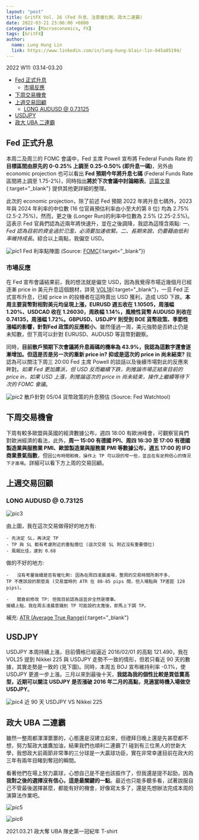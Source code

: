 ```yaml
---
layout: "post"
title: GritFX Vol. 26 (Fed 升息、注意催化劑、政大二連霸)
date: 2022-03-21 23:06:00 +0800
categories: [Macroeconomics, FX]
tags: [GritFX]
author:
  name: Lung Hung Lin
  link: https://www.linkedin.com/in/lung-hung-blair-lin-645a85194/ 
---
```

2022 W11: 03.14-03.20
- [Fed 正式升息](#fed-正式升息)
  - [市場反應](#市場反應)
- [下周交易機會](#下周交易機會)
- [上週交易回顧](#上週交易回顧)
  - [LONG AUDUSD @ 0.73125](#long-audusd--073125)
- [USDJPY](#usdjpy)
- [政大 UBA 二連霸](#政大-uba-二連霸)
  
## Fed 正式升息
本周二及周三的 FOMC 會議中，Fed 主席 Powell 宣布將 Federal Funds Rate 的**目標區間由原先的 0-0.25% 上調至 0.25-0.50% (即升息一碼)**，另外由 economic projection 也可以看出 **Fed 預期今年將升息七碼** (Federal Funds Rate 區間將上調至 1.75-2%)，同時指出**將於下次會議中討論縮表**。[這篇文章](https://www.gvm.com.tw/article/88066){:target="_blank"} 提供其他更詳細的整理。

此次的 economic projection，除了前述 Fed 預期 2022 年將升息七碼外，2023 年與 2024 年利率的中位數 (16 位官員預估利率由小至大的第 8 位) 均為 2.75% (2.5-2.75%)，然而，更之後 (Longer Run)的利率中位數為 2.5% (2.25-2.5%)。這表示 Fed 官員們認為近兩年將快速升，並在之後調降，我認為這隱含兩點: _一、Fed 認為目前的資金過於氾濫，必須要加速收緊。二、長期來說，仍要藉由低利率維持成長_。綜合以上兩點，我偏空 USD。

![pic1](https://lh3.googleusercontent.com/pw/AM-JKLUdoxXoACgqpCmbooZ2L9DYBkJaGzm2QoijKjQDQSS6ZcjrsSoIpN0BbeM59NATEKCZRo9mwfsCYQ4M9Nv2H4f0QcGWgO1zYr9bbADn6EDQv6pvvu67vGTL7e8xm3sBceguIBGE3c2D7-ChxJu_WiSC=w780-h743-no?authuser=0)
Fed 利率點陣圖 (Source: [FOMC](https://www.federalreserve.gov/monetarypolicy/files/fomcprojtabl20220316.pdf){:target="_blank"})

### 市場反應
在 Fed 宣布會議結果前，我的想法就是偏空 USD，因為我覺得市場近幾個月已經逐漸 price in 美元升息這個題材，詳見 [VOL18](https://financeprotein.com/macroeconomics/fx/GritFX-VOL18/){:target="_blank"}，一旦 Fed 正式宣布升息，已經 price in 的投機者在這時賣出 USD 獲利，造成 USD 下跌。**本周主要貨幣對相對美元均呈現上漲，EURUSD 週五收在 1.10505，周漲幅 1.20%、USDCAD 收在 1.26030，周跌幅 1.14%，風險性貨幣 AUDUSD 則收在 0.74135，周漲幅 1.72%。GBPUSD、USDJPY 則受到 BOE 貨幣政策、季節性漲幅的影響，針對Fed 政策的反應較小**。雖然僅過一周，美元強勢是否終止仍是未知數，但下周可以針對 EURUSD、AUDUSD 等貨幣對觀察。

同時，**目前散戶預期下次會議將升息兩碼的機率為 43.9%，我認為這數字還會逐漸增加。但這是否是另一次的重新 price in? 抑或是這次的 price in 尚未結束?** 我認為可以關注下周三 20:00 Fed 主席 Powell 的談話以及後續市場對此的反應來畔對。_如果 Fed 更加鷹派，但 USD 反而繼續下跌，則推論市場正結束目前的 price in，如果 USD 上漲，則推論這次的 price in 尚未結束，操作上繼續等待下次的 FOMC 會議_。

![pic2](https://lh3.googleusercontent.com/pw/AM-JKLXaL5gx_17mxAlbWoZJoiHX8b0q2lJdteU970SbNqhHVuyYI0srObqMBrZcWJEnhlinbpjYxuAQypN3gqW1DuI7cseX5oeuAto0SkwrcGFPcwquELLlqtcPKYir_7-aZk9FPi7Uu1zxrk1d5Jfprukx=w1064-h624-no?authuser=0)
散戶針對 05/04 貨幣政策的升息預估 (Source: Fed Watchtool)

## 下周交易機會
下周有較多歐盟與英國的經濟數據公布，週四 18:00 有歐洲峰會，可觀察官員們對歐洲經濟的看法，此外，**周一 15:00 有德國 PPI、周四 16:30 至 17:00 有德國製造業與服務業 PMI、歐盟製造業與服務業 PMI 等數據公布，週五 17:00 的 IFO 商業景氣指數**，但```因公布時間較晚，操作上 TP 可以設的窄一些，並且在有足夠信心的情況下才進場```。詳細可以看下方上周的交易回顧。

## 上週交易回顧
### LONG AUDUSD @ 0.73125

![pic3](https://lh3.googleusercontent.com/pw/AM-JKLWchO3Jx3RotzvBZS5y0HkkBzmFxlS7aDUbOOGOUxdC2FqohaJTgQAr9_YFqb0vVPRNy7ZQWYxB0SkftNJ_1ItUbdTC_4rfCO4tU1bdzh1YQ8K7482rs9KEdb1IZ2p71WUSYVQpZo5Eg9MJ1IPMNaVJ=w843-h893-no?authuser=0)

由上圖，我在這次交易做得好的地方有:

```
- 先決定 SL，再決定 TP  
- TP 與 SL 都有考慮附近的重點價位 (這次交易 SL 附近沒有重要價位)  
- 風報比佳，達到 0.68
```

做的不好的地方:
```
-	沒有考量後續是否有催化劑: 因為在周四凌晨進場，整周的交易時間所剩不多，
TP 不應該設的那麼高 (交易當時的 ATR 在 80-85 pips 間，但入場點與 TP差距 128 pips)。

-	關倉前修改 TP: 但我目前認為這並非全然是壞事。
接續上點，我在周五凌晨意識到 TP 可能設的太寬後，即馬上下調 TP。
```
補充: [ATR (Average True Range)](https://www.moneydj.com/kmdj/wiki/wikiviewer.aspx?keyid=ea6bb7ee-6a9b-4ba9-ad8c-b6a1b5bc9ed4){:target="_blank"}

## USDJPY
USDJPY 本周持續上漲，目前價格已經逼近 2016/02/01 的高點 121.490，我在 VOL25 提到 Nikkei 225 與 USDJPY 走勢不一致的情形，但若只看近 90 天的數據，其實走勢是一致的 (見下圖)。同時，本周五 BOJ 宣布維持利率 -0.1%，使 USDJPY 更進一步上漲。三月以來到最後十天，**我認為我的個性比較是買低賣高型，近期可以關注 USDJPY 是否漲破 2016 年二月的高點，見適當時機入場做空 USDJPY**。 

![pic4](https://lh3.googleusercontent.com/pw/AM-JKLV66IN_oyQfz1CbXPIG31kcqHWI0O1rMI6zSUyzi7BlHczKAYlxYnIpIAtEV5d5xkPHe1Jb56VaT7HhZ-5Ew5bzlfLNccuJ1Fsx5nXwoNlk-1SpIfxsUbu1Exa0VfFWnMyiXkij-xom2spF0UDLDlLA=w424-h295-no?authuser=0)
近 90 天 USDJPY VS Nikkei 225

## 政大 UBA 二連霸
雖然一整周都渾渾噩噩的，心態還是沒建立起來，但禮拜日晚上還是先甚麼都不想，努力幫政大雄鷹加油，結果我們也順利二連霸了! 碰到有三位黑人的世新大學，我想政大前兩節非常準的三分球是一大贏球功臣，實在非常幸運目前在政大的三年有兩年目睹到奪冠的瞬間。

看著他們在場上努力贏球，心想自己是不是也該振作了，但我還是提不起勁，因為**我對之後的選擇沒有信心，這是最關鍵的一點**。最近也只能多聽多看，試著說服自己不管最後選擇甚麼，都能有好的機會，好像寫太多了，還是先想辦法完成本周的演算法作業吧。

![pic5](https://lh3.googleusercontent.com/pw/AM-JKLXQSY47VKHay9fGcERTITNYgNjL4GnD8yJMs5JJAhhWJSGeNumPF0Lo1pYRkb_WXi_VxcvcL4JkfK6z1S9eYZ7khQ9pTBcBe0bFeofHl2m4VbjTwthkf_Lc2lKMe1t1Gl8AkieENe7gZ-Zjwf4UD2z2=w1792-h828-no?authuser=0)

![pic6](https://lh3.googleusercontent.com/pw/AM-JKLX263V1KX8DiHxYPDTf2cQRrq7F__1Wij6tcqBeoNsKb28JV7HOIEd4YojRgmM3PAGUPJJTX6JZ6ysk6f4JKmmOv1YUX8VOo4yo4udGGhfZscH0MY_hQm0XnWj-K_ffEAohktDiRDL1yn8k8Pss8tzb=w600-h700-no?authuser=0)

2021.03.21 政大奪 UBA 隊史第一冠紀年 T-shirt